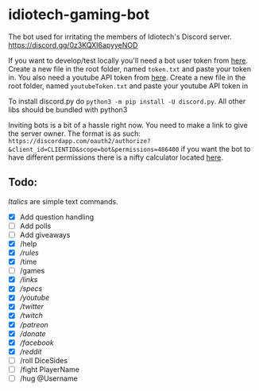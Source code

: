 # idiotech-gaming-bot
The bot used for irritating the members of Idiotech's Discord server. https://discord.gg/0z3KQXI6apyyeNOD


If you want to develop/test locally you'll need a bot user token from [here](https://discordapp.com/developers/docs/intro). Create a new file in the root folder, named `token.txt` and paste your token in. You also need a youtube API token from [here](https://console.developers.google.com/apis/dashboard). Create a new file in the root folder, named `youtubeToken.txt` and paste your youtube API token in

To install discord.py do `python3 -m pip install -U discord.py`. All other libs should be bundled with python3

Inviting bots is a bit of a hassle right now. You need to make a link to give the server owner. The format is as such:
`https://discordapp.com/oauth2/authorize?&client_id=CLIENTID&scope=bot&permissions=486400` if you want the bot to have different permissions there is a nifty calculator located [here](https://discordapi.com/permissions.html).

Todo:
--
*Italics* are simple text commands.
- [x] Add question handling
- [ ] Add polls
- [ ] Add giveaways
- [x] /help
- [x] */rules*
- [x] /time
- [ ] /games
- [x] */links*
- [x] */specs*
- [x] */youtube*
- [x] */twitter*
- [x] */twitch*
- [x] */patreon*
- [x] */donate*
- [x] */facebook*
- [x] */reddit*
- [ ] /roll DiceSides
- [ ] /fight PlayerName
- [ ] /hug @Username
